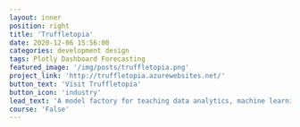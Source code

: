 ```yaml
---
layout: inner
position: right
title: 'Truffletopia'
date: 2020-12-06 15:56:00
categories: development design
tags: Plotly Dashboard Forecasting
featured_image: '/img/posts/truffletopia.png'
project_link: 'http://truffletopia.azurewebsites.net/'
button_text: 'Visit Truffletopia'
button_icon: 'industry'
lead_text: 'A model factory for teaching data analytics, machine learning, and dashboards'
course: 'False'
---
```

